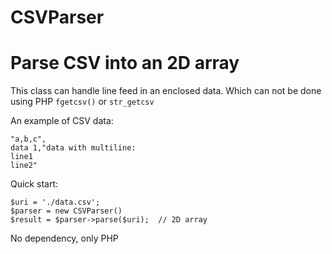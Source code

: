 # CSVParser


<h1>Parse CSV into an 2D array </h1>

This class can handle line feed in an enclosed data. Which can not be done using PHP ``` fgetcsv() ``` or ```str_getcsv```

An example of CSV data:
```
"a,b,c",
data 1,"data with multiline:
line1
line2"
```

Quick start:

```
$uri = './data.csv';
$parser = new CSVParser()
$result = $parser->parse($uri);  // 2D array
```
No dependency, only PHP
